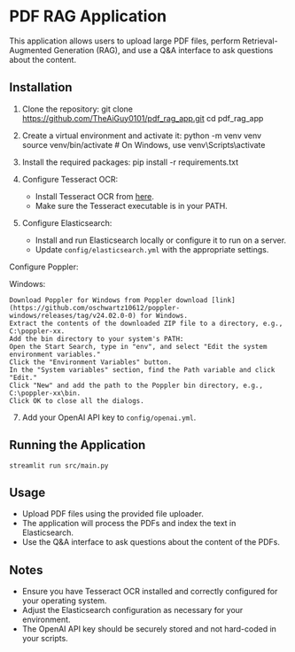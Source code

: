 # PDF RAG Application

This application allows users to upload large PDF files, perform Retrieval-Augmented Generation (RAG), and use a Q&A interface to ask questions about the content.


## Installation

1. Clone the repository:
    git clone https://github.com/TheAiGuy0101/pdf_rag_app.git
    cd pdf_rag_app


2. Create a virtual environment and activate it:
    python -m venv venv
    source venv/bin/activate # On Windows, use venv\Scripts\activate


3. Install the required packages:
    pip install -r requirements.txt


4. Configure Tesseract OCR:
   - Install Tesseract OCR from [here](https://github.com/tesseract-ocr/tesseract).
   - Make sure the Tesseract executable is in your PATH.

5. Configure Elasticsearch:
   - Install and run Elasticsearch locally or configure it to run on a server.
   - Update `config/elasticsearch.yml` with the appropriate settings.

Configure Poppler:

Windows:

    Download Poppler for Windows from Poppler download [link](https://github.com/oschwartz10612/poppler-windows/releases/tag/v24.02.0-0) for Windows.
    Extract the contents of the downloaded ZIP file to a directory, e.g., C:\poppler-xx.
    Add the bin directory to your system's PATH:
    Open the Start Search, type in "env", and select "Edit the system environment variables."
    Click the "Environment Variables" button.
    In the "System variables" section, find the Path variable and click "Edit."
    Click "New" and add the path to the Poppler bin directory, e.g., C:\poppler-xx\bin.
    Click OK to close all the dialogs.

7. Add your OpenAI API key to `config/openai.yml`.

## Running the Application
    streamlit run src/main.py

## Usage

- Upload PDF files using the provided file uploader.
- The application will process the PDFs and index the text in Elasticsearch.
- Use the Q&A interface to ask questions about the content of the PDFs.

## Notes

- Ensure you have Tesseract OCR installed and correctly configured for your operating system.
- Adjust the Elasticsearch configuration as necessary for your environment.
- The OpenAI API key should be securely stored and not hard-coded in your scripts.
